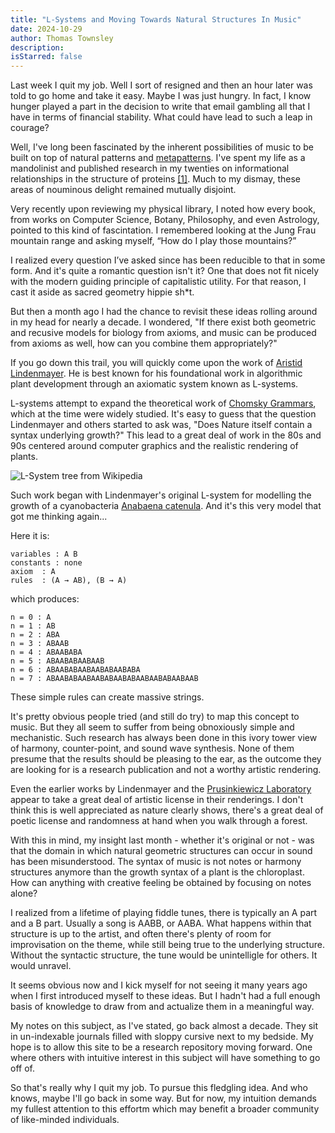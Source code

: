 ```yaml
---
title: "L-Systems and Moving Towards Natural Structures In Music"
date: 2024-10-29
author: Thomas Townsley
description:  
isStarred: false
---
```


Last week I quit my job. Well I sort of resigned and then an hour later was told to go home and take it easy. Maybe I was just hungry. In fact, I know hunger played a part in the decision to write that email gambling all that I have in terms of financial stability. What could have lead to such a leap in courage? 

Well, I've long been fascinated by the inherent possibilities of music to be built on top of natural patterns and [metapatterns](https://en.wikipedia.org/wiki/Metapattern). I've spent my life as a mandolinist
and published research in my twenties on informational relationships in the structure of proteins [[1]](https://academic.oup.com/bioinformaticsadvances/article/2/1/vbac058/6671262). Much to my dismay, these areas of nouminous delight remained mutually disjoint. 

Very recently upon reviewing my physical library, I noted how every book, from works on Computer Science, Botany, Philosophy, and even Astrology, pointed to this kind of fascintation. I remembered looking at the Jung Frau mountain range and asking myself, “How do I play those mountains?” 

I realized every question I’ve asked since has been reducible to that in some form. And it's quite a romantic question
isn't it? One that does not fit nicely with the modern guiding principle of capitalistic utility. For that reason, I cast it aside as sacred geometry hippie sh*t.

But then a month ago I had the chance to revisit these ideas rolling around in my head for nearly a decade.
I wondered, "If there exist both geometric and recusive models for biology from axioms, and music can be produced
from axioms as well, how can you combine them appropriately?" 

If you go down this trail, you will quickly come upon the work of [Aristid Lindenmayer](https://en.wikipedia.org/wiki/Aristid_Lindenmayer). He is best known for his foundational work in algorithmic plant development through an axiomatic system known as L-systems. 

L-systems attempt to expand the 
theoretical work of [Chomsky Grammars](https://en.wikipedia.org/wiki/Chomsky_hierarchy), which at the time were widely studied. It's easy to guess that the question Lindenmayer and others started to ask was, "Does Nature itself contain a syntax underlying growth?" This lead to a great deal of work in the 80s and 90s centered around computer graphics and the realistic rendering of plants.

![L-System tree from Wikipedia](https://upload.wikimedia.org/wikipedia/commons/thumb/7/74/Dragon_trees.jpg/330px-Dragon_trees.jpg)


Such work began with Lindenmayer's original L-system for modelling the growth of a cyanobacteria
[Anabaena catenula](https://en.wikipedia.org/wiki/Anabaena). And it's this very model that got me thinking again...

Here it is:

    variables : A B
    constants : none
    axiom  : A
    rules  : (A → AB), (B → A)

which produces:

    n = 0 : A
    n = 1 : AB
    n = 2 : ABA
    n = 3 : ABAAB
    n = 4 : ABAABABA
    n = 5 : ABAABABAABAAB
    n = 6 : ABAABABAABAABABAABABA
    n = 7 : ABAABABAABAABABAABABAABAABABAABAAB

These simple rules can create massive strings. 

It's pretty obvious people tried (and still do try) to map this concept to music. But they all seem to suffer from being obnoxiously simple and mechanistic. Such research
has always been done in this ivory tower view of harmony, counter-point, and sound wave synthesis. None of them presume that the results should be pleasing to the ear, as the outcome they are looking for is a research publication and not a worthy artistic rendering. 

Even the earlier works by Lindenmayer and the [Prusinkiewicz Laboratory](https://algorithmicbotany.org/) appear to take a great deal of artistic license in their renderings.
I don't think this is well appreciated as nature clearly shows, there's a great deal of poetic license and randomness at hand when you walk through a forest.  

With this in mind, my insight last month - whether it's original or not - was that the domain in which natural geometric structures can occur in sound has been misunderstood. 
The syntax of music is not notes or harmony structures anymore than the growth syntax of a plant is the chloroplast. How can anything with creative feeling be obtained by focusing on notes alone?

I realized from a lifetime of playing fiddle tunes, there is typically an A part and a B part. Usually a song is AABB, or AABA. What happens within that structure is up to the artist, and often there's plenty of room for improvisation on the theme, while still being true to the underlying structure. Without the syntactic structure, the tune would be unintelligle for others. It would unravel. 

It seems obvious now and I kick myself for not seeing it many years ago when I first introduced
myself to these ideas. But I hadn't had a full enough basis of knowledge to draw from and actualize them in a meaningful way. 

My notes on this subject, as I've stated, go back almost a decade. They sit in un-indexable journals filled with sloppy cursive next to my bedside. My hope is to allow this site to be 
a research repository moving forward. One where others with intuitive interest in this subject
will have something to go off of. 

So that's really why I quit my job. To pursue this fledgling idea. And who knows, maybe I'll go back in some way. But for now, my intuition demands my fullest attention to this effortm which may benefit a broader community of like-minded individuals. 





